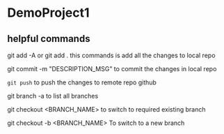 # DemoProject1

## helpful commands

git add -A or git add .
this commands is add all the changes to local repo

git commit -m "DESCRIPTION_MSG"
to commit the changes in local repo

```git push```
to push the changes to remote repo github

git branch -a
to list all branches

git checkout <BRANCH_NAME>
to switch to required existing branch

git checkout -b <BRANCH_NAME>
To switch to a new branch